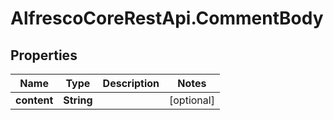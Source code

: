 # AlfrescoCoreRestApi.CommentBody

## Properties
Name | Type | Description | Notes
------------ | ------------- | ------------- | -------------
**content** | **String** |  | [optional] 


